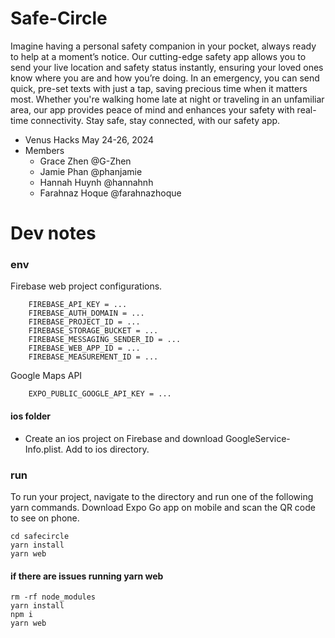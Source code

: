 # Safe-Circle
Imagine having a personal safety companion in your pocket, always ready to help at a moment’s notice. Our cutting-edge safety app allows you to send your live location and safety status instantly, ensuring your loved ones know where you are and how you’re doing. In an emergency, you can send quick, pre-set texts with just a tap, saving precious time when it matters most. Whether you're walking home late at night or traveling in an unfamiliar area, our app provides peace of mind and enhances your safety with real-time connectivity. Stay safe, stay connected, with our safety app.

* Venus Hacks May 24-26, 2024
* Members
    * Grace Zhen @G-Zhen
    * Jamie Phan @phanjamie
    * Hannah Huynh @hannahnh
    * Farahnaz Hoque @farahnazhoque

# Dev notes
### env
Firebase web project configurations. 
```
    FIREBASE_API_KEY = ...
    FIREBASE_AUTH_DOMAIN = ...
    FIREBASE_PROJECT_ID = ...
    FIREBASE_STORAGE_BUCKET = ...
    FIREBASE_MESSAGING_SENDER_ID = ...
    FIREBASE_WEB_APP_ID = ...
    FIREBASE_MEASUREMENT_ID = ...
```
Google Maps API
```
    EXPO_PUBLIC_GOOGLE_API_KEY = ...
```
#### ios folder
* Create an ios project on Firebase and download GoogleService-Info.plist. Add to ios directory. 
### run
To run your project, navigate to the directory and run one of the following yarn commands. Download Expo Go app on mobile and scan the QR code to see on phone. 

```
cd safecircle
yarn install
yarn web
```

#### if there are issues running yarn web 
```
rm -rf node_modules
yarn install
npm i
yarn web
```